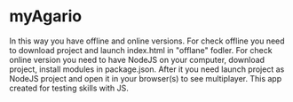 # myAgario
In this way you have offline and online versions.
For check offline you need to download project and launch index.html in "offlane" fodler.
For check online version you need to have NodeJS on your computer, download project, install modules in package.json. 
After it you need launch project as NodeJS project and open it in your browser(s) to see multiplayer. 
This app created for testing skills with JS.

